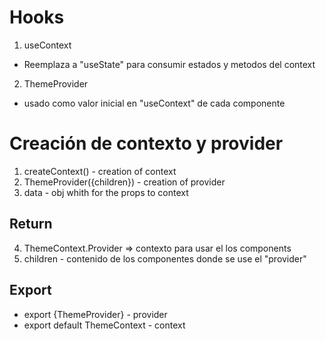 # Hooks
1. useContext
- Reemplaza a "useState" para consumir estados y metodos del context
2. ThemeProvider
- usado como valor inicial en "useContext" de cada componente
# Creación de contexto y provider
1. createContext() - creation of context
2. ThemeProvider({children}) - creation of provider
3. data - obj whith for the props to context

## Return
4. ThemeContext.Provider => contexto para usar el los components
5. children - contenido de los componentes donde se use el "provider"

## Export
- export {ThemeProvider} - provider
- export default ThemeContext - context
